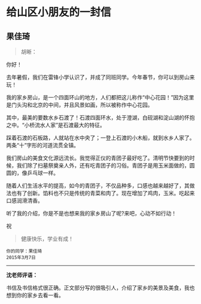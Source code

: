 # 给山区小朋友的一封信 #

## 果佳琦 ##

> 胡晰：

你好！

去年暑假，我们在雷锋小学认识了，并成了同班同学。今年春节，你可以到房山来玩！

我的家乡房山，是一个四面环山的地方，人们都把这儿称作“中心花园！”因为这里是门头沟和北京的中间，并且风景如画，所以被称作中心花园。

其中，最美的要数水乡石渡了！石渡四面环水，处于澄湖，白砚湖和淀山湖的怀抱之中。“小桥流水人家”是石渡最大的特征。

踩着石渡的石板路，人就站在水中央了；一登上石渡的小木船，就到水乡人家了。两条“十”字形的河道流贯全镇。

我们房山的美食文化源远流长。我觉得正仪的青团子最好吃了。清明节快要到的时候，我们除了扫墓祭奠亲人外，还有吃青团子的习俗。青团子是用玉米面做的，圆圆的，像乒乓球一样。

随着人们生活水平的提高，如今的青团子，不仅品种多，口感也越来越好了，其做法也有了创新。馅料也不只是传统的青菜和肉了。现在增加了鸡肉，玉米。吃起来口感润滑清香。

听了我的介绍，你是不是也想来我的家乡房山了呢?来吧，心动不如行动！

祝

> 健康快乐，学业有成！

	你的同学：果佳琦
	2015年3月7日

-------------------------------------

**沈老师评语：**

书信及书信格式很正确。正文部分写的很吸引人，介绍了家乡的美景及美食，我也想到你的家乡去看一看。
